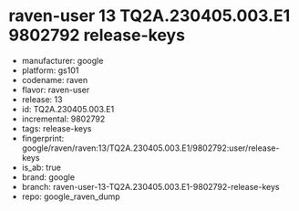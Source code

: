 # raven-user 13 TQ2A.230405.003.E1 9802792 release-keys
- manufacturer: google
- platform: gs101
- codename: raven
- flavor: raven-user
- release: 13
- id: TQ2A.230405.003.E1
- incremental: 9802792
- tags: release-keys
- fingerprint: google/raven/raven:13/TQ2A.230405.003.E1/9802792:user/release-keys
- is_ab: true
- brand: google
- branch: raven-user-13-TQ2A.230405.003.E1-9802792-release-keys
- repo: google_raven_dump
